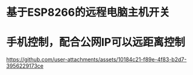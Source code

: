 # 基于ESP8266的远程电脑主机开关
# 手机控制，配合公网IP可以远距离控制


https://github.com/user-attachments/assets/10184c21-f89e-4f83-b2d7-3956229173ce


